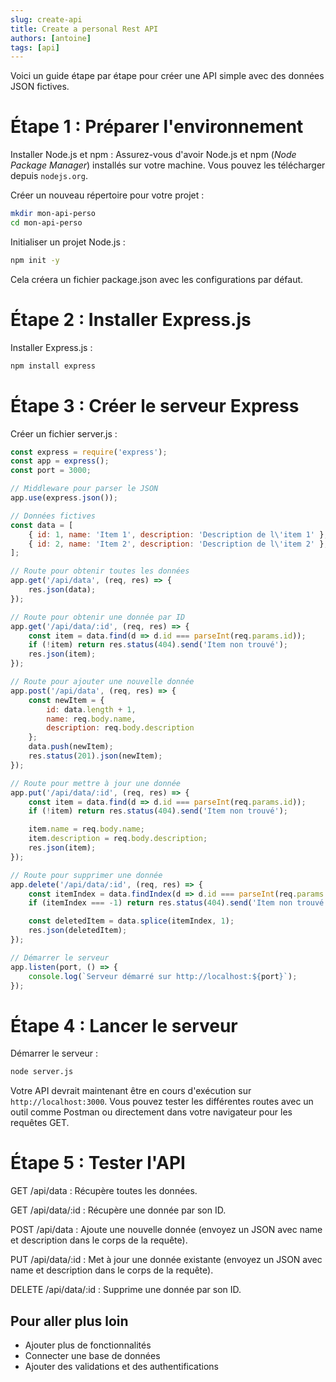 ```yaml
---
slug: create-api
title: Create a personal Rest API
authors: [antoine]
tags: [api]
---
```


Voici un guide étape par étape pour créer une API simple avec des données JSON fictives.

<!-- truncate -->

# Étape 1 : Préparer l'environnement

Installer Node.js et npm : Assurez-vous d'avoir Node.js et npm (*Node Package Manager*) installés sur votre machine. Vous pouvez les télécharger depuis `nodejs.org`.

Créer un nouveau répertoire pour votre projet :

```bash
mkdir mon-api-perso
cd mon-api-perso
```

Initialiser un projet Node.js :

```bash
npm init -y
```

Cela créera un fichier package.json avec les configurations par défaut.

# Étape 2 : Installer Express.js

Installer Express.js :

```bash
npm install express
```

# Étape 3 : Créer le serveur Express

Créer un fichier server.js :

```js
const express = require('express');
const app = express();
const port = 3000;

// Middleware pour parser le JSON
app.use(express.json());

// Données fictives
const data = [
    { id: 1, name: 'Item 1', description: 'Description de l\'item 1' },
    { id: 2, name: 'Item 2', description: 'Description de l\'item 2' },
];

// Route pour obtenir toutes les données
app.get('/api/data', (req, res) => {
    res.json(data);
});

// Route pour obtenir une donnée par ID
app.get('/api/data/:id', (req, res) => {
    const item = data.find(d => d.id === parseInt(req.params.id));
    if (!item) return res.status(404).send('Item non trouvé');
    res.json(item);
});

// Route pour ajouter une nouvelle donnée
app.post('/api/data', (req, res) => {
    const newItem = {
        id: data.length + 1,
        name: req.body.name,
        description: req.body.description
    };
    data.push(newItem);
    res.status(201).json(newItem);
});

// Route pour mettre à jour une donnée
app.put('/api/data/:id', (req, res) => {
    const item = data.find(d => d.id === parseInt(req.params.id));
    if (!item) return res.status(404).send('Item non trouvé');

    item.name = req.body.name;
    item.description = req.body.description;
    res.json(item);
});

// Route pour supprimer une donnée
app.delete('/api/data/:id', (req, res) => {
    const itemIndex = data.findIndex(d => d.id === parseInt(req.params.id));
    if (itemIndex === -1) return res.status(404).send('Item non trouvé');

    const deletedItem = data.splice(itemIndex, 1);
    res.json(deletedItem);
});

// Démarrer le serveur
app.listen(port, () => {
    console.log(`Serveur démarré sur http://localhost:${port}`);
});
```

# Étape 4 : Lancer le serveur

Démarrer le serveur :

```bash
node server.js
```

Votre API devrait maintenant être en cours d'exécution sur `http://localhost:3000`. Vous pouvez tester les différentes routes avec un outil comme Postman ou directement dans votre navigateur pour les requêtes GET.

# Étape 5 : Tester l'API

GET /api/data : Récupère toutes les données.

GET /api/data/:id : Récupère une donnée par son ID.

POST /api/data : Ajoute une nouvelle donnée (envoyez un JSON avec name et description dans le corps de la requête).

PUT /api/data/:id : Met à jour une donnée existante (envoyez un JSON avec name et description dans le corps de la requête).

DELETE /api/data/:id : Supprime une donnée par son ID.

## Pour aller plus loin

- Ajouter plus de fonctionnalités 
- Connecter une base de données
- Ajouter des validations et des authentifications